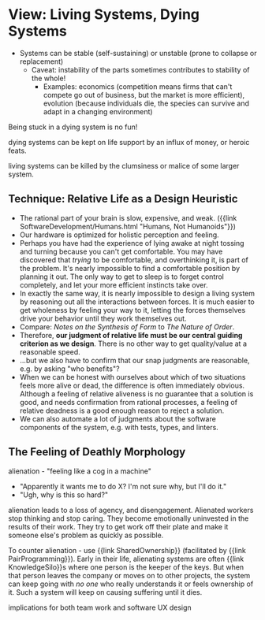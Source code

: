 # View: Living Systems, Dying Systems

- Systems can be stable (self-sustaining) or unstable (prone to collapse or replacement)
    - Caveat: instability of the parts sometimes contributes to stability of the whole!
      - Examples: economics (competition means firms that can't compete go out of business, but the market is more efficient), evolution (because individuals die, the species can survive and adapt in a changing environment)

Being stuck in a dying system is no fun!

dying systems can be kept on life support by an influx of money, or heroic feats.

living systems can be killed by the clumsiness or malice of some larger system.

## Technique: Relative Life as a Design Heuristic

- The rational part of your brain is slow, expensive, and weak. ({{link SoftwareDevelopment/Humans.html "Humans, Not Humanoids"}})
- Our hardware is optimized for holistic perception and feeling.
- Perhaps you have had the experience of lying awake at night tossing and turning because you can't get comfortable. You may have discovered that _trying_ to be comfortable, and overthinking it, is part of the problem. It's nearly impossible to find a comfortable position by planning it out. The only way to get to sleep is to forget control completely, and let your more efficient instincts take over.
- In exactly the same way, it is nearly impossible to design a living system by reasoning out all the interactions between forces. It is much easier to get wholeness by feeling your way to it, letting the forces themselves drive your behavior until they work themselves out.
- Compare: _Notes on the Synthesis of Form_ to _The Nature of Order_.
- Therefore, **our judgment of relative life must be our central guiding criterion as we design**. There is no other way to get quality/value at a reasonable speed.
- ...but we also have to confirm that our snap judgments are reasonable, e.g. by asking "who benefits"?
- When we can be honest with ourselves about which of two situations feels more alive or dead, the difference is often immediately obvious. Although a feeling of relative aliveness is no guarantee that a solution is good, and needs confirmation from rational processes, a feeling of relative deadness is a good enough reason to reject a solution.
- We can also automate a lot of judgments about the software components of the system, e.g. with tests, types, and linters.

## The Feeling of Deathly Morphology

alienation - "feeling like a cog in a machine"

- "Apparently it wants me to do X? I'm not sure why, but I'll do it."
- "Ugh, why is this so hard?"

alienation leads to a loss of agency, and disengagement. Alienated workers stop thinking and stop caring. They become emotionally uninvested in the results of their work. They try to get work off their plate and make it someone else's problem as quickly as possible.

To counter alienation - use {{link SharedOwnership}} (facilitated by {{link PairProgramming}}). Early in their life, alienating systems are often {{link KnowledgeSilo}}s where one person is the keeper of the keys. But when that person leaves the company or moves on to other projects, the system can keep going with _no one_ who really understands it or feels ownership of it. Such a system will keep on causing suffering until it dies. 

implications for both team work and software UX design
